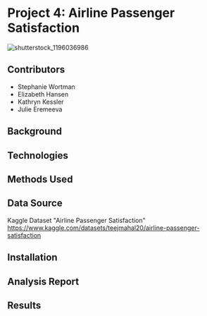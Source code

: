 # Project 4: Airline Passenger Satisfaction
![shutterstock_1196036986](https://github.com/hi8julie/project-4/assets/118202453/3312c8da-d46d-448b-8806-85515c4f8631)

## Contributors 
* Stephanie Wortman
* Elizabeth Hansen
* Kathryn Kessler
* Julie Eremeeva

## Background 
 
## Technologies

## Methods Used

## Data Source 
Kaggle Dataset "Airline Passenger Satisfaction" https://www.kaggle.com/datasets/teejmahal20/airline-passenger-satisfaction

## Installation

## Analysis Report

## Results
